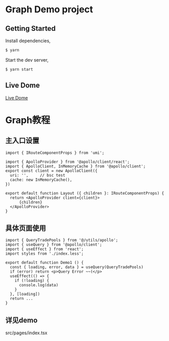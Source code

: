 # Graph Demo project

## Getting Started

Install dependencies,

```bash
$ yarn
```

Start the dev server,

```bash
$ yarn start
```

## Live Dome

[Live Dome](https://0123cf.github.io/React-Graph-Demo/dist/)

# Graph教程

## 主入口设置
```tsx
import { IRouteComponentProps } from 'umi';

import { ApolloProvider } from '@apollo/client/react';
import { ApolloClient, InMemoryCache } from '@apollo/client';
export const client = new ApolloClient({
  uri: '',     // bsc test
  cache: new InMemoryCache(),
})

export default function Layout ({ children }: IRouteComponentProps) {
  return <ApolloProvider client={client}>
      {children}
  </ApolloProvider>
}
```

## 具体页面使用

```tsx
import { QueryTradePools } from '@/utils/apollo';
import { useQuery } from '@apollo/client';
import { useEffect } from 'react';
import styles from './index.less';

export default function Demo1 () {
  const { loading, error, data } = useQuery(QueryTradePools)
  if (error) return <p>Query Error ~~(</p>
  useEffect(() => {
    if (!loading) {
      console.log(data)
    }
  }, [loading])
  return ...
}

```

## 详见demo
src/pages/index.tsx
